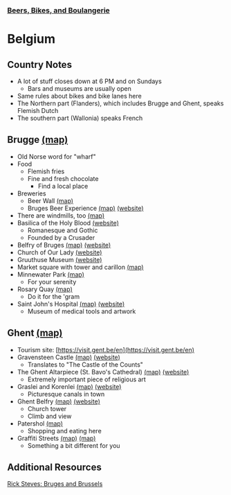 ### [Beers, Bikes, and Boulangerie](../Overview.html)

# Belgium

## Country Notes

- A lot of stuff closes down at 6 PM and on Sundays
	- Bars and museums are usually open
- Same rules about bikes and bike lanes here
- The Northern part (Flanders), which includes Brugge and Ghent, speaks Flemish Dutch
- The southern part (Wallonia) speaks French

## Brugge [(map)](https://www.google.com/maps/place/Bruges,+Belgium/@51.2609144,3.0820263,11z/data=!3m1!4b1!4m5!3m4!1s0x47c350d0c11e420d:0x1aa2f35ac8834df7!8m2!3d51.2091418!4d3.2248306)
- Old Norse word for "wharf"
- Food
	- Flemish fries
	- Fine and fresh chocolate
		- Find a local place
- Breweries
	- Beer Wall [(map)](https://www.google.com/maps/place/The+Beer+Wall/@51.2073158,3.2248894,17z/data=!3m1!4b1!4m6!3m5!1s0x47c35181a07dcea5:0xc295cd5debb94c6c!8m2!3d51.2073125!4d3.2270781!16s%2Fg%2F11s97544hp)
	- Bruges Beer Experience [(map)](https://www.google.com/maps/place/Bruges+Beer+Experience/@51.2085486,3.2232439,17z/data=!3m1!4b1!4m6!3m5!1s0x47c350cff7183a7d:0xb77a091a3606c081!8m2!3d51.2085453!4d3.2254326!16s%2Fg%2F11b6gq4fx7) [(website)](https://mybeerexperience.com/en)
- There are windmills, too [(map)](https://www.google.com/maps/search/windmolen/@51.2151472,3.2375266,15.82z)
- Basilica of the Holy Blood [(website)](https://www.holyblood.com/homepage-of-the-basilica-of-the-holy-blood)
	- Romanesque and Gothic
	- Founded by a Crusader
- Belfry of Bruges [(map)](https://www.google.com/maps/place/Belfry+of+Bruges/@51.2085486,3.2232439,17z/data=!4m6!3m5!1s0x47c350daa9690e8b:0x69546ff963bd8158!8m2!3d51.2081466!4d3.2248011!16zL20vMGRyamQy) [(website)](https://www.museabrugge.be/en/visit-our-museums/our-museums-and-monuments/belfort)
- Church of Our Lady [(website)](https://www.museabrugge.be/en)
- Gruuthuse Museum [(website)](https://www.museabrugge.be/en)
- Market square with tower and carillon [(map)](https://www.google.com/maps/place/Market+Square/@51.2082226,3.2243608,17.03z/data=!4m6!3m5!1s0x47c35118e1fb130d:0xe4f4afc3dee0cc4!8m2!3d51.2086881!4d3.2244082!16s%2Fg%2F11rj6knz8z)
- Minnewater Park [(map)](https://www.google.com/maps/place/Minnewaterpark/@51.2001164,3.2272819,17z/data=!4m6!3m5!1s0x47c350c2c1153d0d:0x7e87b472ada44cab!8m2!3d51.1995291!4d3.225273!16s%2Fg%2F122qmjmh)
	- For your serenity
- Rosary Quay [(map)](https://www.google.com/maps/place/Rosary+Quay/@51.2075279,3.2283482,18.21z/data=!4m6!3m5!1s0x47c35188c07d35ab:0xa6b9003ff69ffe0d!8m2!3d51.2074026!4d3.2278066!16s%2Fg%2F11h2n64pl3)
	- Do it for the 'gram
- Saint John's Hospital [(map)](https://www.google.com/maps/place/Saint+John%E2%80%99s+Hospital/@51.2041017,3.2220432,17z/data=!3m1!4b1!4m6!3m5!1s0x47c350db3bd33d61:0xd0feb95d4036c6e7!8m2!3d51.2040984!4d3.2242319!16s%2Fm%2F0j3gj34) [(website)](https://www.museabrugge.be/en/visit-our-museums/our-museums-and-monuments/sint-janshospitaal)
	- Museum of medical tools and artwork

## Ghent [(map)](https://www.google.com/maps/place/Ghent,+Belgium/@51.0843473,3.5744801,44749m/data=!3m2!1e3!4b1!4m5!3m4!1s0x47c370e1339443ad:0x40099ab2f4d5140!8m2!3d51.0500143!4d3.7303305)
- Tourism site: [https://visit.gent.be/en](https://visit.gent.be/en)
- Gravensteen Castle [(map)](https://www.google.com/maps/place/Gravensteen/@51.055044,3.7033368,7915m/data=!3m1!1e3!4m5!3m4!1s0x47c3714094eeb071:0x2dff56bd1f6adbbe!8m2!3d51.0575292!4d3.7207367) [(website)](https://historischehuizen.stad.gent/en/castle-counts)
	- Translates to "The Castle of the Counts"
- The Ghent Altarpiece (St. Bavo's Cathedral) [(map)](https://www.google.com/maps/place/Saint+Bavo's+Cathedral/@51.0543571,3.7264502,2800m/data=!3m1!1e3!4m13!1m7!3m6!1s0x47c37138c3671e01:0xf6970a704f89f596!2sPatershol,+9000+Ghent,+Belgium!3b1!8m2!3d51.05944!4d3.72295!3m4!1s0x47c371461b74e71b:0x94b399b9e5214552!8m2!3d51.052974!4d3.7270591) [(website)](https://visit.gent.be/en/see-do/ghent-altarpiece-supreme-divine-art)
	- Extremely important piece of religious art
- Graslei and Korenlei [(map)](https://www.google.com/maps/place/Graslei,+9000+Gent,+Belgium/@51.0550243,3.7203027,350m/data=!3m1!1e3!4m5!3m4!1s0x47c371412b7a2a5f:0x5435a3ad04a37e60!8m2!3d51.05471!4d3.72076) [(website)](https://visit.gent.be/en/see-do/history-graslei-and-korenlei)
	- Picturesque canals in town
- Ghent Belfry [(map)](https://www.google.com/maps/place/Het+Belfort+van+Gent/@51.0539943,3.728995,3956m/data=!3m1!1e3!4m5!3m4!1s0x0:0x9d691697e4fc905b!8m2!3d51.0536348!4d3.7249127) [(website)](https://visit.gent.be/en/see-do/ghent-belfry-world-heritage)
	- Church tower
	- Climb and view
- Patershol [(map)](https://www.google.com/maps/place/Patershol,+9000+Ghent,+Belgium/@51.0569415,3.7307331,2803m/data=!3m1!1e3!4m13!1m7!3m6!1s0x47c37138c3671e01:0xf6970a704f89f596!2sPatershol,+9000+Ghent,+Belgium!3b1!8m2!3d51.05944!4d3.72295!3m4!1s0x47c37138c3671e01:0xf6970a704f89f596!8m2!3d51.05944!4d3.72295)
	- Shopping and eating here
- Graffiti Streets [(map)](https://www.google.com/maps/place/Graffiti+Street/@51.0551025,3.7249254,406m/data=!3m1!1e3!4m5!3m4!1s0x0:0xc328c845c3aff05c!8m2!3d51.0554872!4d3.7246336) [(map)](https://www.google.com/maps/place/Ghent+Graffiti+Alley/@51.0479753,3.7330428,700m/data=!3m2!1e3!4b1!4m5!3m4!1s0x0:0xf45aafdc527b1a49!8m2!3d51.0479719!4d3.7352315)
	- Something a bit different for you

## Additional Resources
[Rick Steves: Bruges and Brussels](https://www.youtube.com/watch?v=gZuI-dR9pfU)
